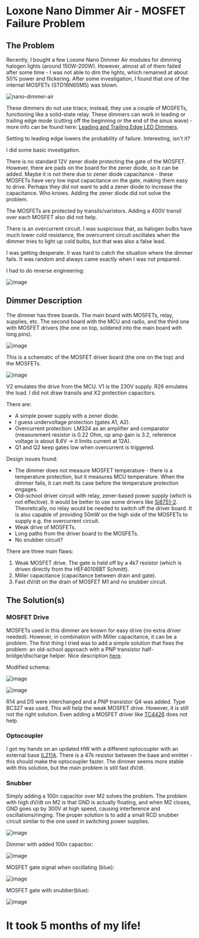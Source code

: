 # Loxone Nano Dimmer Air - MOSFET Failure Problem

## The Problem

Recently, I bought a few Loxone Nano Dimmer Air modules for dimming halogen lights (around 150W-200W). However, almost all of them failed after some time - I was not able to dim the lights, which remained at about 50% power and flickering. After some investigation, I found that one of the internal MOSFETs (STD16N65M5) was blown.

![nano-dimmer-air](https://github.com/ivantichy/loxone-nano-dimmer-air/assets/11446854/d8bd8566-92d5-4a31-8aa7-ddf67e9a7056)

These dimmers do not use triacs; instead, they use a couple of MOSFETs, functioning like a solid-state relay. These dimmers can work in leading or trailing edge mode (cutting off the beginning or the end of the sinus wave) - more info can be found here: [Leading and Trailing Edge LED Dimmers](https://www.lamps-on-line.com/leading-trailing-edge-led-dimmers).

Setting to leading edge lowers the probability of failure. Interesting, isn't it?

I did some basic investigation.

There is no standard 12V zener diode protecting the gate of the MOSFET. However, there are pads on the board for the zener diode, so it can be added. Maybe it is not there due to zener diode capacitance - these MOSFETs have very low input capacitance on the gate, making them easy to drive. Perhaps they did not want to add a zener diode to increase the capacitance. Who knows. Adding the zener diode did not solve the problem.

The MOSFETs are protected by transils/varistors. Adding a 400V transil over each MOSFET also did not help.

There is an overcurrent circuit. I was suspicious that, as halogen bulbs have much lower cold resistance, the overcurrent circuit oscillates when the dimmer tries to light up cold bulbs, but that was also a false lead.

I was getting desperate. It was hard to catch the situation where the dimmer fails. It was random and always came exactly when I was not prepared.

I had to do reverse engineering:

![image](https://github.com/ivantichy/loxone-nano-dimmer-air/assets/11446854/46fb7f7e-0c83-4178-abdd-602211bab7b0)

## Dimmer Description

The dimmer has three boards. The main board with MOSFETs, relay, supplies, etc. The second board with the MCU and radio, and the third one with MOSFET drivers (the one on top, soldered into the main board with long pins).

![image](https://github.com/ivantichy/loxone-nano-dimmer-air/assets/11446854/113a0c3d-996a-4467-a0b1-09ea7dfe437e)

This is a schematic of the MOSFET driver board (the one on the top) and the MOSFETs.

![image](https://github.com/ivantichy/loxone-nano-dimmer-air/assets/11446854/3e91e25a-0268-44e9-92a0-054556754c98)

V2 emulates the drive from the MCU. V1 is the 230V supply. R26 emulates the load. I did not draw transils and X2 protection capacitors.

There are:
- A simple power supply with a zener diode.
- I guess undervoltage protection (gates A1, A2).
- Overcurrent protection: LM324 as an amplifier and comparator (measurement resistor is 0.22 Ohm, op amp gain is 3.2, reference voltage is about 8.6V -> it limits current at 12A).
- Q1 and Q2 keep gates low when overcurrent is triggered.

Design issues found:
- The dimmer does not measure MOSFET temperature - there is a temperature protection, but it measures MCU temperature. When the dimmer fails, it can melt its case before the temperature protection engages.
- Old-school driver circuit with relay, zener-based power supply (which is not effective). It would be better to use some drivers like [Si8751-2](https://sound-au.com/pdf/Si8751-2.pdf). Theoretically, no relay would be needed to switch off the driver board. It is also capable of providing 50mW on the high side of the MOSFETs to supply e.g. the overcurrent circuit.
- Weak drive of MOSFETs.
- Long paths from the driver board to the MOSFETs.
- No snubber circuit?

There are three main flaws:

1. Weak MOSFET drive. The gate is held off by a 4k7 resistor (which is driven directly from the HEF40106BT Schmitt).
2. Miller capacitance (capacitance between drain and gate).
3. Fast dV/dt on the drain of MOSFET M1 and no snubber circuit.

## The Solution(s)

### MOSFET Drive

MOSFETs used in this dimmer are known for easy drive (no extra driver needed). However, in combination with Miller capacitance, it can be a problem. The first thing I tried was to add a simple solution that fixes the problem: an old-school approach with a PNP transistor half-bridge/discharge helper. Nice description [here](https://electronics.stackexchange.com/questions/617572/how-does-this-pnp-transistor-improve-the-switching-performance-of-mosfet).

Modified schema:

![image](https://github.com/ivantichy/loxone-nano-dimmer-air/assets/11446854/a8d03b37-00a5-4faf-abbd-a36a35360be7)

![image](https://github.com/ivantichy/loxone-nano-dimmer-air/assets/11446854/411e2575-bb43-468e-ad33-86d5b116e515)

R14 and D5 were interchanged and a PNP transistor Q4 was added. Type BC327 was used. This will help the weak MOSFET drive. However, it is still not the right solution. Even adding a MOSFET driver like [TC4426](https://img.gme.cz/files/eshop_data/eshop_data/8/329-035/dsh.329-035.1.PDF) does not help.

### Optocoupler

I got my hands on an updated HW with a different optocoupler with an external base [IL211A](https://www.vishay.com/docs/83615/il211at.pdf). There is a 47k resistor between the base and emitter - this should make the optocoupler faster. The dimmer seems more stable with this solution, but the main problem is still fast dV/dt.

### Snubber

Simply adding a 100n capacitor over M2 solves the problem. The problem with high dV/dt on M2 is that GND is actually floating, and when M2 closes, GND goes up by 300V at high speed, causing interference and oscillations/ringing. The proper solution is to add a small RCD snubber circuit similar to the one used in switching power supplies.

![image](https://github.com/ivantichy/loxone-nano-dimmer-air/assets/11446854/402d41aa-29bc-448e-af73-d82d269d94e5)

Dimmer with added 100n capacitor:

![image](https://github.com/ivantichy/loxone-nano-dimmer-air/assets/11446854/046a5eee-3b0f-40bc-9d9f-4b9fb3c561a1)

MOSFET gate signal when oscillating (blue):

![image](https://github.com/ivantichy/loxone-nano-dimmer-air/assets/11446854/9ad82eef-e889-4623-b8d8-061f02f953fa)

MOSFET gate with snubber(blue):

![image](https://github.com/ivantichy/loxone-nano-dimmer-air/assets/11446854/5b0852cf-f283-421d-b78b-c78b328bdf74)

# It took 5 months of my life!
